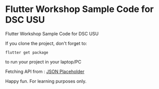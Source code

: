 # Flutter Workshop Sample Code for DSC USU

Flutter Workshop Sample Code for DSC USU

If you clone the project, don't forget to:

```flutter get package```

to run your project in your laptop/PC

Fetching API from : [JSON Placeholder](https://jsonplaceholder.typicode.com/posts)

Happy fun. For learning purposes only.
